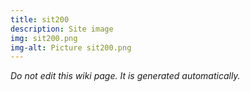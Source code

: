 ```yaml
---
title: sit200
description: Site image
img: sit200.png
img-alt: Picture sit200.png
---
```


_Do not edit this wiki page. It is generated automatically._ 

